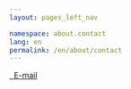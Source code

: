 ```yaml
---
layout: pages_left_nav

namespace: about.contact
lang: en
permalink: /en/about/contact
---
```


<!-- Content start -->

<span><a href="mailto:canfar@uvic.ca" class="ui-link"><span class="glyphicon glyphicon-envelope"></span>&nbsp;&nbsp;E-mail</a></span>

<!-- Content end -->
